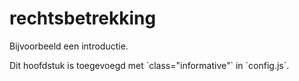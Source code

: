 # rechtsbetrekking

Bijvoorbeeld een introductie.

<p class="note" title="index">
Dit hoofdstuk is toegevoegd met `class="informative"` in `config.js`.
</p>
